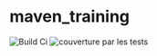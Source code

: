# maven_training
![Build Ci](https://github.com/laedmombo/maven_training/actions/workflows/build.yml/bagde.svg)
![couverture par les tests](https://app.codecov.io/gh/laedmombo/maven_training/settings/bagde)
